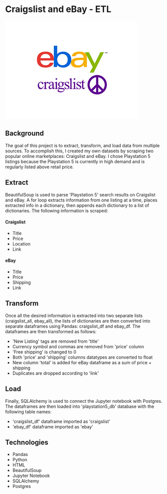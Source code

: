 # Craigslist and eBay - ETL
![Alt text](ebay-craiglist.jpg?raw=true "Title")

## Background
The goal of this project is to extract, transform, and load data from multiple sources. To accomplish this, I created my own datasets by scraping two popular online marketplaces: Craigslist and eBay. I chose Playstation 5 listings because the Playstation 5 is currently in high demand and is regularly listed above retail price.

## Extract
BeautifulSoup is used to parse 'Playstation 5' search results on Craigslist and eBay. A for loop extracts information from one listing at a time, places extracted info in a dictionary, then appends each dictionary to a list of dictionaries. The following information is scraped:

#### Craigslist
- Title
- Price
- Location
- Link

#### eBay
- Title
- Price
- Shipping
- Link

## Transform
Once all the desired information is extracted into two separate lists (craigslist_all, ebay_all), the lists of dictionaries are then converted into separate dataframes using Pandas: craigslist_df and ebay_df. The dataframes are then transformed as follows:

- 'New Listing' tags are removed from 'title'
- Currency symbol and commas are removed from 'price' column
- 'Free shipping' is changed to 0
- Both 'price' and 'shipping' columns datatypes are converted to float
- New column 'total' is added for eBay dataframe as a sum of price + shipping
- Duplicates are dropped according to 'link'

## Load
Finally, SQLAlchemy is used to connect the Jupyter notebook with Postgres. The dataframes are then loaded into 'playstation5_db' database with the following table names:

- 'craigslist_df' dataframe imported as 'craigslist' 
- 'ebay_df' dataframe imported as 'ebay'

## Technologies
- Pandas
- Python
- HTML
- BeautifulSoup
- Jupyter Notebook
- SQLAlchemy
- Postgres
